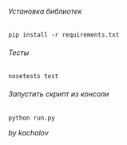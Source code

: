 ###### Установка библиотек

``pip install -r requirements.txt``

###### Тесты

``nosetests test``

###### Запустить скрипт из консоли

``python run.py``

_by kachalov_